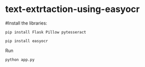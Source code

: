 # text-extrtaction-using-easyocr
#Install the libraries:
```
pip install Flask Pillow pytesseract
```
``` bash
pip install easyocr
```
Run
``` bash
python app.py
```
